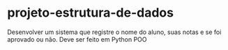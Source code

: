 # projeto-estrutura-de-dados

Desenvolver um sistema que registre o nome do aluno, suas notas e se foi aprovado ou não. Deve ser feito em Python POO
